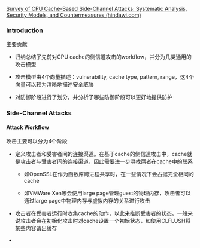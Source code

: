 [Survey of CPU Cache-Based Side-Channel Attacks: Systematic Analysis, Security Models, and Countermeasures (hindawi.com)](https://www.hindawi.com/journals/scn/2021/5559552/)

### Introduction

主要贡献

* 归纳总结了先前对CPU cache的侧信道攻击的workflow，并分为几类通用的攻击模型

* 攻击模型由4个向量描述：vulnerability, cache type, pattern, range，这4个向量可以较为清晰地描述安全威胁

* 对防御阶段进行了划分，并分析了哪些防御阶段可以更好地提供防护

### Side-Channel Attacks

#### Attack Workflow

攻击主要可以分为4个阶段

* 定义攻击者和受害者间的连接渠道。在基于cache的侧信道攻击中，cache就是攻击者与受害者间的连接渠道，因此需要进一步寻找两者在cache中的联系
  
  * 如OpenSSL在作为函数库跨进程共享时，在一些情况下会占据完全相同的cache
  
  * 如VMWare Xen等会使用large page管理guest的物理内存，攻击者可以通过large page中物理内存与虚拟内存的关系进行攻击

* 攻击者在受害者运行时收集cache的动作，以此来推断受害者的状态。一般来说攻击者会在初始化攻击时对cache设置一个初始状态，如使用CLFLUSH将某些内容请出缓存

* 


